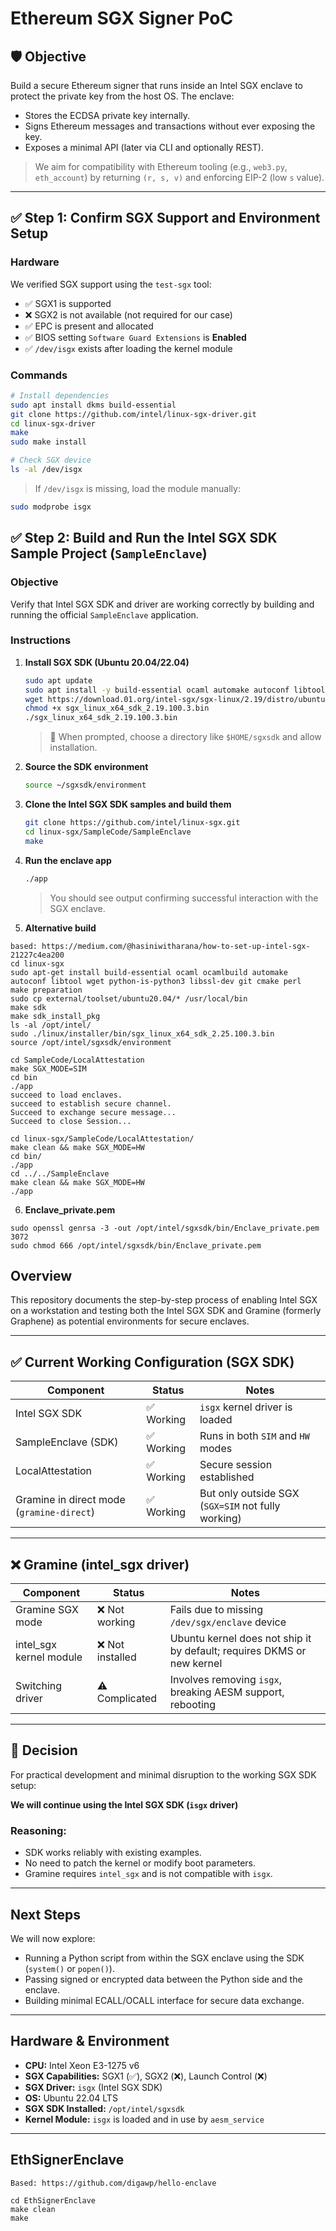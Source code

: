# Ethereum SGX Signer PoC

## 🛡️ Objective

Build a secure Ethereum signer that runs inside an Intel SGX enclave to protect the private key from the host OS. The enclave:

- Stores the ECDSA private key internally.
- Signs Ethereum messages and transactions without ever exposing the key.
- Exposes a minimal API (later via CLI and optionally REST).

> We aim for compatibility with Ethereum tooling (e.g., `web3.py`, `eth_account`) by returning `(r, s, v)` and enforcing EIP-2 (low `s` value).

---

## ✅ Step 1: Confirm SGX Support and Environment Setup

### Hardware

We verified SGX support using the `test-sgx` tool:

- ✅ SGX1 is supported
- ❌ SGX2 is not available (not required for our case)
- ✅ EPC is present and allocated
- ✅ BIOS setting `Software Guard Extensions` is **Enabled**
- ✅ `/dev/isgx` exists after loading the kernel module

### Commands

```bash
# Install dependencies
sudo apt install dkms build-essential
git clone https://github.com/intel/linux-sgx-driver.git
cd linux-sgx-driver
make
sudo make install
```

```bash
# Check SGX device
ls -al /dev/isgx
```

> If `/dev/isgx` is missing, load the module manually:

```bash
sudo modprobe isgx
```

## ✅ Step 2: Build and Run the Intel SGX SDK Sample Project (`SampleEnclave`)

### Objective
Verify that Intel SGX SDK and driver are working correctly by building and running the official `SampleEnclave` application.

### Instructions

1. **Install SGX SDK (Ubuntu 20.04/22.04)**

    ```bash
    sudo apt update
    sudo apt install -y build-essential ocaml automake autoconf libtool wget python3
    wget https://download.01.org/intel-sgx/sgx-linux/2.19/distro/ubuntu22.04-server/sgx_linux_x64_sdk_2.19.100.3.bin
    chmod +x sgx_linux_x64_sdk_2.19.100.3.bin
    ./sgx_linux_x64_sdk_2.19.100.3.bin
    ```

    > 📌 When prompted, choose a directory like `$HOME/sgxsdk` and allow installation.

2. **Source the SDK environment**

    ```bash
    source ~/sgxsdk/environment
    ```

3. **Clone the Intel SGX SDK samples and build them**

    ```bash
    git clone https://github.com/intel/linux-sgx.git
    cd linux-sgx/SampleCode/SampleEnclave
    make
    ```

4. **Run the enclave app**

    ```bash
    ./app
    ```

    > You should see output confirming successful interaction with the SGX enclave.

5. **Alternative build**
```
based: https://medium.com/@hasiniwitharana/how-to-set-up-intel-sgx-21227c4ea200
cd linux-sgx
sudo apt-get install build-essential ocaml ocamlbuild automake autoconf libtool wget python-is-python3 libssl-dev git cmake perl
make preparation
sudo cp external/toolset/ubuntu20.04/* /usr/local/bin
make sdk
make sdk_install_pkg
ls -al /opt/intel/
sudo ./linux/installer/bin/sgx_linux_x64_sdk_2.25.100.3.bin
source /opt/intel/sgxsdk/environment

cd SampleCode/LocalAttestation
make SGX_MODE=SIM
cd bin
./app
succeed to load enclaves.
succeed to establish secure channel.
Succeed to exchange secure message...
Succeed to close Session...

cd linux-sgx/SampleCode/LocalAttestation/
make clean && make SGX_MODE=HW
cd bin/
./app
cd ../../SampleEnclave
make clean && make SGX_MODE=HW
./app 
```
6. **Enclave_private.pem**
```
sudo openssl genrsa -3 -out /opt/intel/sgxsdk/bin/Enclave_private.pem 3072
sudo chmod 666 /opt/intel/sgxsdk/bin/Enclave_private.pem 
```

## Overview

This repository documents the step-by-step process of enabling Intel SGX on a workstation and testing both the Intel SGX SDK and Gramine (formerly Graphene) as potential environments for secure enclaves.

---

## ✅ Current Working Configuration (SGX SDK)

| Component             | Status      | Notes                                |
|----------------------|-------------|--------------------------------------|
| Intel SGX SDK        | ✅ Working   | `isgx` kernel driver is loaded       |
| SampleEnclave (SDK)  | ✅ Working   | Runs in both `SIM` and `HW` modes    |
| LocalAttestation     | ✅ Working   | Secure session established           |
| Gramine in direct mode (`gramine-direct`) | ✅ Working   | But only outside SGX (`SGX=SIM` not fully working) |

---

## ❌ Gramine (intel_sgx driver)

| Component             | Status      | Notes                                                             |
|----------------------|-------------|-------------------------------------------------------------------|
| Gramine SGX mode     | ❌ Not working | Fails due to missing `/dev/sgx/enclave` device                    |
| intel_sgx kernel module | ❌ Not installed | Ubuntu kernel does not ship it by default; requires DKMS or new kernel |
| Switching driver     | ⚠️ Complicated | Involves removing `isgx`, breaking AESM support, rebooting        |

---

## 📌 Decision

For practical development and minimal disruption to the working SGX SDK setup:

**We will continue using the Intel SGX SDK (`isgx` driver)**

### Reasoning:
- SDK works reliably with existing examples.
- No need to patch the kernel or modify boot parameters.
- Gramine requires `intel_sgx` and is not compatible with `isgx`.

---

## Next Steps

We will now explore:
- Running a Python script from within the SGX enclave using the SDK (`system()` or `popen()`).
- Passing signed or encrypted data between the Python side and the enclave.
- Building minimal ECALL/OCALL interface for secure data exchange.

---

## Hardware & Environment

- **CPU:** Intel Xeon E3-1275 v6
- **SGX Capabilities:** SGX1 (✅), SGX2 (❌), Launch Control (❌)
- **SGX Driver:** `isgx` (Intel SGX SDK)
- **OS:** Ubuntu 22.04 LTS
- **SGX SDK Installed:** `/opt/intel/sgxsdk`
- **Kernel Module:** `isgx` is loaded and in use by `aesm_service`

---
## EthSignerEnclave
```
Based: https://github.com/digawp/hello-enclave

cd EthSignerEnclave
make clean
make
```
